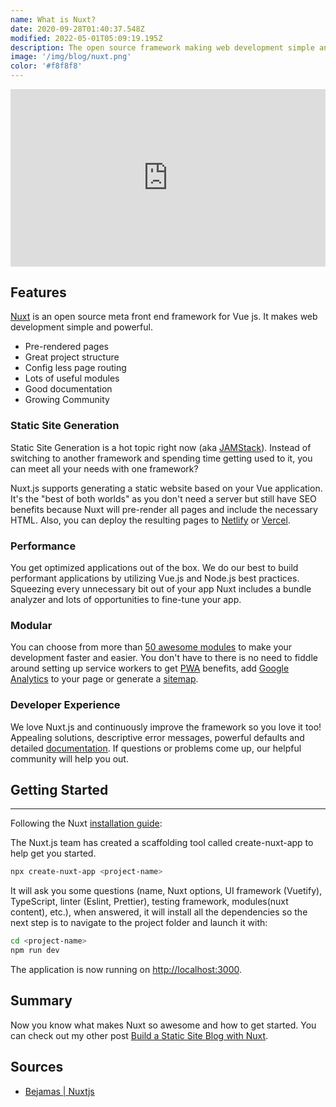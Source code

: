 ```yaml
---
name: What is Nuxt?
date: 2020-09-28T01:40:37.548Z
modified: 2022-05-01T05:09:19.195Z
description: The open source framework making web development simple and powerful. Build your next Vue.js application with confidence using NuxtJS.
image: '/img/blog/nuxt.png'
color: '#f8f8f8'
---
```


<div style="position: relative;padding-bottom: 56.25%;height: 0;overflow: hidden;max-width: 100%;">
<iframe style="  position: absolute;top: 0;left: 0;width: 100%;height: 100%;" width="560" height="315" src="https://www.youtube.com/embed/noq-ZHTD2Cg" title="YouTube video player" frameborder="0" allow="accelerometer; autoplay; clipboard-write; encrypted-media; gyroscope; picture-in-picture" allowfullscreen></iframe>
</div>

## Features

[Nuxt](https://nuxtjs.org/)  is an open source meta front end framework for Vue js. It makes web development simple and powerful.

- Pre-rendered pages
- Great project structure
- Config less page routing
- Lots of useful modules
- Good documentation
- Growing Community

### Static Site Generation

Static Site Generation is a hot topic right now (aka [JAMStack](https://jamstack.org/)). Instead of switching to another framework and spending time getting used to it, you can meet all your needs with one framework?

Nuxt.js supports generating a static website based on your Vue application. It's the "best of both worlds" as you don't need a server but still have SEO benefits because Nuxt will pre-render all pages and include the necessary HTML. Also, you can deploy the resulting pages to [Netlify](https://www.netlify.com/) or [Vercel](https://vercel.com/).

### Performance

You get optimized applications out of the box. We do our best to build performant applications by utilizing Vue.js and Node.js best practices. Squeezing every unnecessary bit out of your app Nuxt includes a bundle analyzer and lots of opportunities to fine-tune your app.

### Modular

You can choose from more than [50 awesome modules](https://github.com/nuxt-community/awesome-nuxt) to make your development faster and easier. You don't have to there is no need to fiddle around setting up service workers to get [PWA](https://pwa.nuxtjs.org/) benefits, add [Google Analytics](https://github.com/nuxt-community/analytics-module) to your page or generate a [sitemap](https://www.npmjs.com/package/@nuxtjs/sitemap).

### Developer Experience

We love Nuxt.js and continuously improve the framework so you love it too! Appealing solutions, descriptive error messages, powerful defaults and detailed [documentation](https://nuxtjs.org/guide). If questions or problems come up, our helpful community will help you out.

## Getting Started

---

Following the Nuxt [installation guide](https://nuxtjs.org/guide/installation):

The Nuxt.js team has created a scaffolding tool called create-nuxt-app to help get you started.

```bash
npx create-nuxt-app <project-name>
```

It will ask you some questions (name, Nuxt options, UI framework (Vuetify), TypeScript, linter (Eslint, Prettier), testing framework, modules(nuxt content), etc.), when answered, it will install all the dependencies so the next step is to navigate to the project folder and launch it with:

```bash
cd <project-name>
npm run dev
```

The application is now running on <http://localhost:3000>.

## Summary

Now you know what makes Nuxt so awesome and how to get started. You can check out my other post [Build a Static Site Blog with Nuxt](/blog/build-a-static-site-blog).

## Sources

- [Bejamas | Nuxtjs](https://bejamas.io/discovery/static-site-generators/nuxtjs/)
